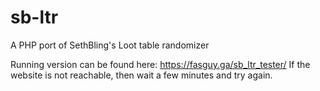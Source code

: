 # sb-ltr
A PHP port of SethBling's Loot table randomizer

Running version can be found here: https://fasguy.ga/sb_ltr_tester/
If the website is not reachable, then wait a few minutes and try again.
